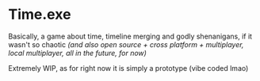 # Time.exe

Basically, a game about time, timeline merging and godly shenanigans, if it wasn't so chaotic 
*(and also open source + cross platform + multiplayer, local multiplayer, all in the future, for now)*

Extremely WIP, as for right now it is simply a prototype (vibe coded lmao)
